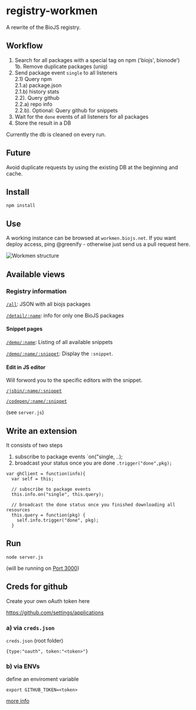 registry-workmen
================

A rewrite of the BioJS registry.

Workflow
---------

1. Search for all packages with a special tag on npm ('biojs', bionode')  
1b. Remove duplicate packages (uniq)  
2. Send package event `single` to all listeners  
2.1) Query npm  
2.1.a) package.json  
2.1.b) history stats  
2.2). Query github  
2.2.a) repo info  
2.2.b).  Optional: Query github for snippets  
3. Wait for the `done` events of all listeners for all packages  
4. Store the result in a DB

Currently the db is cleaned on every run.

Future
-------

Avoid duplicate requests by using the existing DB at the beginning and cache.

Install
-------

```
npm install
```

Use
----

A working instance can be browsed at `workmen.biojs.net`.
If you want deploy access, ping @greenify - otherwise just send us a pull request here.

![Workmen structure](https://raw.githubusercontent.com/biojs/biojs/master/registry_workmen/workmen_structure_2014_11.png)


Available views
--------------

### Registry information

[`/all`](http://workmen.biojs.net/all): JSON with all biojs packages
  
  
[`/detail/:name`](http://workmen.biojs.net/detail/biojs-sniper): info for only one BioJS packages

#### Snippet pages

[`/demo/:name`](http://workmen.biojs.net/demo/biojs-vis-msa): Listing of all available snippets

[`/demo/:name/:snippet`](http://workmen.biojs.net/demo/biojs-vis-msa/msa_show_menu): Display the `:snippet`.

#### Edit in JS editor

Will forword you to the specific editors with the snippet.

[`/jsbin/:name/:snippet`](http://workmen.biojs.net/jsbin/biojs-vis-msa/msa_show_menu)

[`/codepen/:name/:snippet`](http://workmen.biojs.net/codepen/biojs-vis-msa/msa_show_menu)



(see `server.js`)


Write an extension
-------------------

It consists of two steps

1) subscribe to package events `on("single, ..);
2) broadcast your status once you are done `.trigger("done",pkg);`

```
var ghClient = function(info){
  var self = this;

  // subscribe to package events
  this.info.on("single", this.query);

  // broadcast the done status once you finished downloading all resources
  this.query = function(pkg) { 
    self.info.trigger("done", pkg);
  }
```

Run
----

```
node server.js
```

(will be running on [Port 3000](http://localhost:3000))

Creds for github
------

Create your own oAuth token here

https://github.com/settings/applications

### a) via `creds.json`

`creds.json` (root folder)

```
{type:"oauth", token:"<token>"}
```

### b) via ENVs

define an enviroment variable

```
export GITHUB_TOKEN=<token>
```

[more info](https://www.npmjs.org/package/github)
